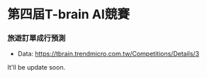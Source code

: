 # 第四屆T-brain AI競賽 
### 旅遊訂單成行預測

* Data: https://tbrain.trendmicro.com.tw/Competitions/Details/3

It'll be update soon.

